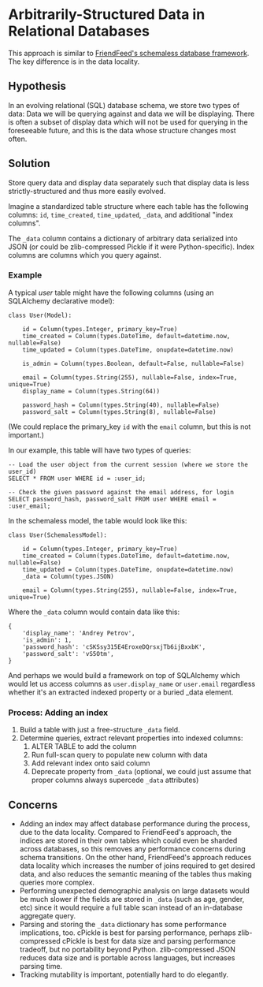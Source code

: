 # Arbitrarily-Structured Data in Relational Databases

This approach is similar to [FriendFeed's schemaless database framework](http://bret.appspot.com/entry/how-friendfeed-uses-mysql). The key difference is in the data locality.

## Hypothesis

In an evolving relational (SQL) database schema, we store two types of data: Data we will be querying against and data we will be displaying. There is often a subset of display data which will not be used for querying in the foreseeable future, and this is the data whose structure changes most often.

## Solution

Store query data and display data separately such that display data is less strictly-structured and thus more easily evolved.

Imagine a standardized table structure where each table has the following columns: ``id``, ``time_created``, ``time_updated``, ``_data``, and additional "index columns".

The ``_data`` column contains a dictionary of arbitrary data serialized into JSON (or could be zlib-compressed Pickle if it were Python-specific). Index columns are columns which you query against.

### Example

A typical *user* table might have the following columns (using an SQLAlchemy declarative model):

    class User(Model):

        id = Column(types.Integer, primary_key=True)
        time_created = Column(types.DateTime, default=datetime.now, nullable=False)
        time_updated = Column(types.DateTime, onupdate=datetime.now)

        is_admin = Column(types.Boolean, default=False, nullable=False)

        email = Column(types.String(255), nullable=False, index=True, unique=True)
        display_name = Column(types.String(64))

        password_hash = Column(types.String(40), nullable=False)
        password_salt = Column(types.String(8), nullable=False)

(We could replace the primary_key ``id`` with the ``email`` column, but this is not important.)

In our example, this table will have two types of queries:

    -- Load the user object from the current session (where we store the user_id)
    SELECT * FROM user WHERE id = :user_id;

    -- Check the given password against the email address, for login
    SELECT password_hash, password_salt FROM user WHERE email = :user_email;

In the schemaless model, the table would look like this:

    class User(SchemalessModel):

        id = Column(types.Integer, primary_key=True)
        time_created = Column(types.DateTime, default=datetime.now, nullable=False)
        time_updated = Column(types.DateTime, onupdate=datetime.now)
        _data = Column(types.JSON)

        email = Column(types.String(255), nullable=False, index=True, unique=True)

Where the ``_data`` column would contain data like this:

    {
        'display_name': 'Andrey Petrov',
        'is_admin': 1,
        'password_hash': 'cSKSsy315E4EroxeDQrsxjTb6ijBxxbK',
        'password_salt': 'vS5Otm',
    }

And perhaps we would build a framework on top of SQLAlchemy which would let us access columns as ``user.display_name`` or ``user.email`` regardless whether it's an extracted indexed property or a buried _data element.


### Process: Adding an index

1. Build a table with just a free-structure ``_data`` field.
2. Determine queries, extract relevant properties into indexed columns:
    1. ALTER TABLE to add the column
    2. Run full-scan query to populate new column with data
    3. Add relevant index onto said column
    4. Deprecate property from ``_data`` (optional, we could just assume that proper columns always supercede ``_data`` attributes)


## Concerns

* Adding an index may affect database performance during the process, due to the data locality. Compared to FriendFeed's approach, the indices are stored in their own tables which could even be sharded across databases, so this removes any performance concerns during schema transitions. On the other hand, FriendFeed's approach reduces data locality which increases the number of joins required to get desired data, and also reduces the semantic meaning of the tables thus making queries more complex.
* Performing unexpected demographic analysis on large datasets would be much slower if the fields are stored in ``_data`` (such as age, gender, etc) since it would require a full table scan instead of an in-database aggregate query.
* Parsing and storing the ``_data`` dictionary has some performance implications, too. cPickle is best for parsing performance, perhaps zlib-compressed cPickle is best for data size and parsing performance tradeoff, but no portability beyond Python. zlib-compressed JSON reduces data size and is portable across languages, but increases parsing time.
* Tracking mutability is important, potentially hard to do elegantly.
